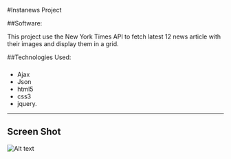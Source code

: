 #Instanews Project

##Software:

This project use the New York Times API to fetch latest 12 news article with their images and display them in a grid.

##Technologies Used:
###
- Ajax
- Json 
- html5
- css3 
- jquery.
<hr>

## Screen Shot
![Alt text](./images/instanews-desktop-photos.png "Instanews")






